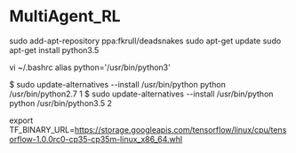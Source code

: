 # MultiAgent_RL

sudo add-apt-repository ppa:fkrull/deadsnakes
sudo apt-get update
sudo apt-get install python3.5

vi ~/.bashrc
alias python='/usr/bin/python3'

$ sudo update-alternatives --install /usr/bin/python python /usr/bin/python2.7 1
$ sudo update-alternatives --install /usr/bin/python python /usr/bin/python3.5 2

export TF_BINARY_URL=https://storage.googleapis.com/tensorflow/linux/cpu/tensorflow-1.0.0rc0-cp35-cp35m-linux_x86_64.whl


